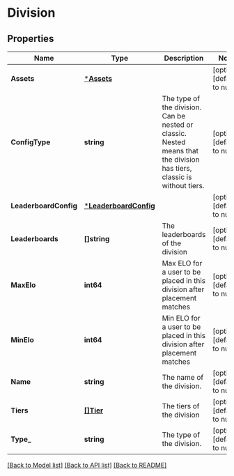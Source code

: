 # Division

## Properties
Name | Type | Description | Notes
------------ | ------------- | ------------- | -------------
**Assets** | [***Assets**](Assets.md) |  | [optional] [default to null]
**ConfigType** | **string** | The type of the division. Can be nested or classic. Nested means that the division has tiers, classic is without tiers. | [optional] [default to null]
**LeaderboardConfig** | [***LeaderboardConfig**](LeaderboardConfig.md) |  | [optional] [default to null]
**Leaderboards** | **[]string** | The leaderboards of the division | [optional] [default to null]
**MaxElo** | **int64** | Max ELO for a user to be placed in this division after placement matches | [optional] [default to null]
**MinElo** | **int64** | Min ELO for a user to be placed in this division after placement matches | [optional] [default to null]
**Name** | **string** | The name of the division. | [optional] [default to null]
**Tiers** | [**[]Tier**](Tier.md) | The tiers of the division | [optional] [default to null]
**Type_** | **string** | The type of the division. | [optional] [default to null]

[[Back to Model list]](../README.md#documentation-for-models) [[Back to API list]](../README.md#documentation-for-api-endpoints) [[Back to README]](../README.md)

